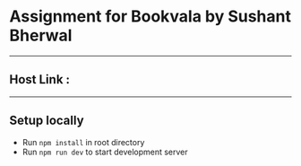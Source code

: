# Assignment for Bookvala by Sushant Bherwal
-----
## Host Link : 
-----
## Setup locally

- Run `npm install` in root directory
- Run `npm run dev` to start development server
